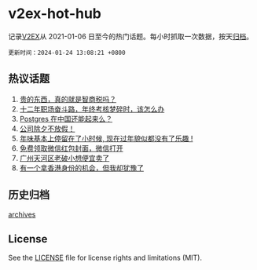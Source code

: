 # v2ex-hot-hub

 记录[V2EX](https://www.v2ex.com/)从 2021-01-06 日至今的热门话题。每小时抓取一次数据，按天[归档](archives)。

`更新时间：2024-01-24 13:08:21 +0800`

## 热议话题

1. [贵的东西，真的就是智商税吗？](https://www.v2ex.com/t/1011043)
1. [十二年职场奋斗路，年终考核梦碎时，该怎么办](https://www.v2ex.com/t/1010888)
1. [Postgres 在中国还能起来么？](https://www.v2ex.com/t/1010986)
1. [公司除夕不放假！](https://www.v2ex.com/t/1010886)
1. [年味基本上停留在了小时候, 现在过年貌似都没有了乐趣 !](https://www.v2ex.com/t/1011064)
1. [免费领取微信红包封面，微信打开](https://www.v2ex.com/t/1011071)
1. [广州天河区老破小想便宜卖了](https://www.v2ex.com/t/1010905)
1. [有一个拿香港身份的机会，但我却犹豫了](https://www.v2ex.com/t/1011015)

## 历史归档

[archives](archives)

## License

See the [LICENSE](LICENSE) file for license rights and limitations (MIT).
